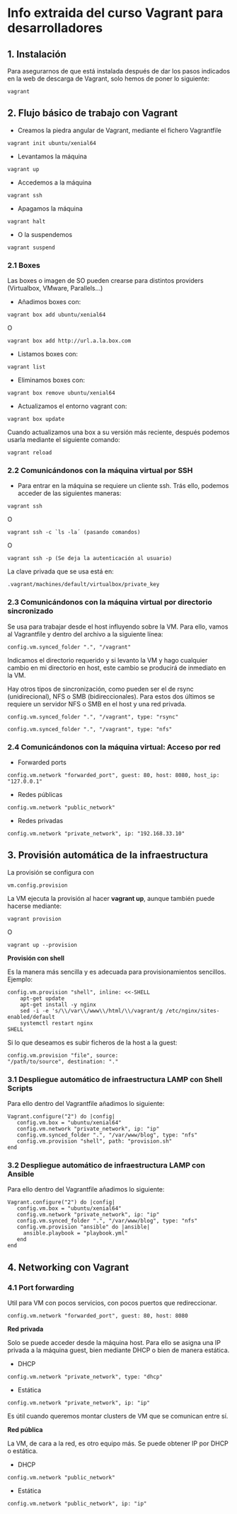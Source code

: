 # Info extraida del curso Vagrant para desarrolladores


## 1. Instalación

Para asegurarnos de que está instalada después de dar los pasos indicados en la web de descarga de Vagrant, solo hemos de poner lo siguiente:

``` 
vagrant
```


## 2. Flujo básico de trabajo con Vagrant

* Creamos la piedra angular de Vagrant, mediante el fichero Vagrantfile

``` 
vagrant init ubuntu/xenial64
```

* Levantamos la máquina

``` 
vagrant up
```

* Accedemos a la máquina

``` 
vagrant ssh
```

* Apagamos la máquina

``` 
vagrant halt
```

* O la suspendemos

``` 
vagrant suspend
```


### 2.1 Boxes

Las boxes o imagen de SO pueden crearse para distintos providers (Virtualbox, VMware, Parallels...)

* Añadimos boxes con:

``` 
vagrant box add ubuntu/xenial64
```

O

``` 
vagrant box add http://url.a.la.box.com
```

* Listamos boxes con:

``` 
vagrant list
```

* Eliminamos boxes con:

``` 
vagrant box remove ubuntu/xenial64
```

* Actualizamos el entorno vagrant con:

``` 
vagrant box update
```

Cuando actualizamos una box a su versión más reciente, después podemos usarla mediante el siguiente comando:

``` 
vagrant reload
```


### 2.2 Comunicándonos con la máquina virtual por SSH

* Para entrar en la máquina se requiere un cliente ssh. Trás ello, podemos acceder de las siguientes maneras:

``` 
vagrant ssh
```

O 

``` 
vagrant ssh -c `ls -la´ (pasando comandos)
```

O

``` 
vagrant ssh -p (Se deja la autenticación al usuario)
```

La clave privada que se usa está en:

``` 
.vagrant/machines/default/virtualbox/private_key
```


### 2.3 Comunicándonos con la máquina virtual por directorio sincronizado

Se usa para trabajar desde el host influyendo sobre la VM. Para ello, vamos al Vagrantfile y dentro del archivo a la siguiente línea:

``` 
config.vm.synced_folder ".", "/vagrant"
```

Indicamos el directorio requerido y si levanto la VM y hago cualquier cambio en mi directorio en host, este cambio se producirá de inmediato en la VM.

Hay otros tipos de sincronización, como pueden ser el de rsync (unidirecional), NFS o SMB (bidireccionales). Para estos dos últimos se requiere un servidor NFS o SMB en el host y una red privada. 

``` 
config.vm.synced_folder ".", "/vagrant", type: "rsync"
```

``` 
config.vm.synced_folder ".", "/vagrant", type: "nfs"
```


### 2.4 Comunicándonos con la máquina virtual: Acceso por red

* Forwarded ports

``` 
config.vm.network "forwarded_port", guest: 80, host: 8080, host_ip: "127.0.0.1"
```

* Redes públicas

``` 
config.vm.network "public_network"
```

* Redes privadas

``` 
config.vm.network "private_network", ip: "192.168.33.10"
```

## 3. Provisión automática de la infraestructura

La provisión se configura con 

``` 
vm.config.provision
```

La VM ejecuta la provisión al hacer **vagrant up**, aunque también puede hacerse mediante:

``` 
vagrant provision
```

O

``` 
vagrant up --provision
```

**Provisión con shell**

Es la manera más sencilla y es adecuada para provisionamientos sencillos. Ejemplo:

``` 
config.vm.provision "shell", inline: <<-SHELL
    apt-get update
    apt-get install -y nginx
    sed -i -e 's/\\/var\\/www\\/html/\\/vagrant/g /etc/nginx/sites-enabled/default
    systemctl restart nginx
SHELL
```

Si lo que deseamos es subir ficheros de la host a la guest:

``` 
config.vm.provision "file", source:
"/path/to/source", destination: "."
```

### 3.1 Despliegue automático de infraestructura LAMP con Shell Scripts

Para ello dentro del Vagrantfile añadimos lo siguiente:

``` 
Vagrant.configure("2") do |config|
   config.vm.box = "ubuntu/xenial64"
   config.vm.network "private_network", ip: "ip"
   config.vm.synced_folder ".", "/var/www/blog", type: "nfs"
   config.vm.provision "shell", path: "provision.sh"
end  
```

### 3.2 Despliegue automático de infraestructura LAMP con Ansible

Para ello dentro del Vagrantfile añadimos lo siguiente:

``` 
Vagrant.configure("2") do |config|
   config.vm.box = "ubuntu/xenial64"
   config.vm.network "private_network", ip: "ip"
   config.vm.synced_folder ".", "/var/www/blog", type: "nfs"
   config.vm.provision "ansible" do |ansible|
     ansible.playbook = "playbook.yml"
   end
end
``` 


## 4. Networking con Vagrant

### 4.1 Port forwarding

Util para VM con pocos servicios, con pocos puertos que redireccionar.

``` 
config.vm.network "forwarded_port", guest: 80, host: 8080
```

**Red privada**

Solo se puede acceder desde la máquina host. Para ello se asigna una IP privada a la máquina guest, bien mediante DHCP o bien de manera estática.

* DHCP

``` 
config.vm.network "private_network", type: "dhcp"
```

* Estática

``` 
config.vm.network "private_network", ip: "ip"
```

Es útil cuando queremos montar clusters de VM que se comunican entre sí.

**Red pública**

La VM, de cara a la red, es otro equipo más. Se puede obtener IP por DHCP o estática.

* DHCP

``` 
config.vm.network "public_network"
```

* Estática

``` 
config.vm.network "public_network", ip: "ip"
```

